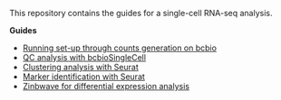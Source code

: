 This repository contains the guides for a single-cell RNA-seq analysis. 

**Guides**
- [Running set-up through counts generation on bcbio]()
- [QC analysis with bcbioSingleCell]()
- [Clustering analysis with Seurat]()
- [Marker identification with Seurat]()
- [Zinbwave for differential expression analysis]()

